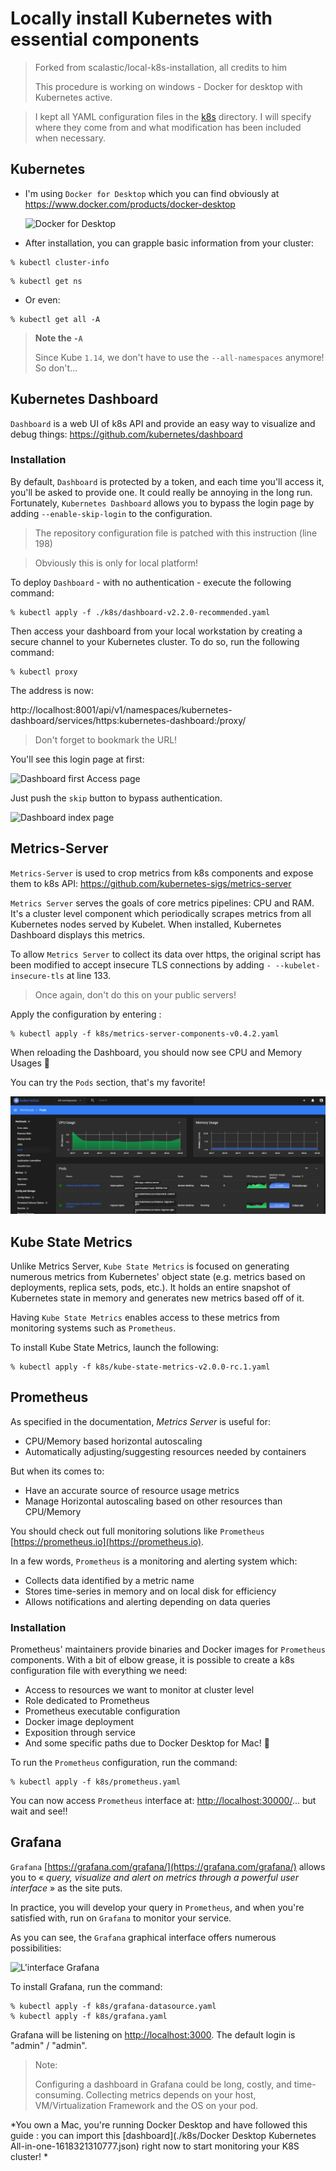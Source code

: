 # Locally install Kubernetes with essential components
> Forked from scalastic/local-k8s-installation, all credits to him
> 
> This procedure is working on windows - Docker for desktop with Kubernetes active. 

>
> I kept all YAML configuration files in the [k8s](k8s) directory. I will specify where they come from and
> what modification has been included when necessary.


## Kubernetes

* I'm using `Docker for Desktop` which you can find obviously at https://www.docker.com/products/docker-desktop

  ![Docker for Desktop](img/docker-desktop.png)

* After installation, you can grapple basic information from your cluster:

```shell
% kubectl cluster-info
```
```shell
% kubectl get ns
``` 

- Or even:
  
```shell
% kubectl get all -A
```
> **Note the `-A`**
> 
> Since Kube `1.14`, we don't have to use the `--all-namespaces` anymore! So don't...


## Kubernetes Dashboard

`Dashboard` is a web UI of k8s API and provide an easy way to visualize and debug things:
  https://github.com/kubernetes/dashboard
  

### Installation

By default, `Dashboard` is protected by a token, and each time you'll access it, you'll be asked to provide one. It could 
really be annoying in the long run. Fortunately, `Kubernetes Dashboard` allows you to bypass the login page by adding `--enable-skip-login` to the 
configuration.

> The repository configuration file is patched with this instruction (line 198) 

> Obviously this is only for local platform!

To deploy `Dashboard` - with no authentication - execute the following command:
```
% kubectl apply -f ./k8s/dashboard-v2.2.0-recommended.yaml
```
Then access your dashboard from your local workstation by creating a secure channel to your Kubernetes cluster. To do 
so, run the following command:
```
% kubectl proxy
```
The address is now:

http://localhost:8001/api/v1/namespaces/kubernetes-dashboard/services/https:kubernetes-dashboard:/proxy/

> Don't forget to bookmark the URL!

You'll see this login page at first:

![Dashboard first Access page](img/dashboard-first-access.jpg)

Just push the `skip` button to bypass authentication.

![Dashboard index page](img/dashboard-index.jpg)

## Metrics-Server

`Metrics-Server` is used to crop metrics from k8s components and expose them to k8s API:
  https://github.com/kubernetes-sigs/metrics-server

`Metrics Server` serves the goals of core metrics pipelines: CPU and RAM. It's a cluster level component which 
periodically scrapes metrics from all Kubernetes nodes served by Kubelet. When installed, Kubernetes Dashboard displays
this metrics.

To allow `Metrics Server` to collect its data over https, the original script has been modified to accept insecure TLS
connections by adding `- --kubelet-insecure-tls` at line 133.

> Once again, don't do this on your public servers!

Apply the configuration by entering :
```
% kubectl apply -f k8s/metrics-server-components-v0.4.2.yaml
```

When reloading the Dashboard, you should now see CPU and Memory Usages 🌈

You can try the `Pods` section, that's my favorite! 

![Dashboard with metrics page](img/dashboard-with-metrics.png)

## Kube State Metrics

Unlike Metrics Server, `Kube State Metrics` is focused on generating numerous metrics from Kubernetes' object state 
(e.g. metrics based on deployments, replica sets, pods, etc.). It holds an entire snapshot of Kubernetes state in memory
and generates new metrics based off of it.

Having `Kube State Metrics` enables access to these metrics from monitoring systems such as `Prometheus`.

To install Kube State Metrics, launch the following:
```
% kubectl apply -f k8s/kube-state-metrics-v2.0.0-rc.1.yaml
```

## Prometheus

As specified in the documentation, *Metrics Server* is useful for:

- CPU/Memory based horizontal autoscaling
- Automatically adjusting/suggesting resources needed by containers

But when its comes to:

- Have an accurate source of resource usage metrics
- Manage Horizontal autoscaling based on other resources than CPU/Memory

You should check out full monitoring solutions like `Prometheus` 
[https://prometheus.io](https://prometheus.io).

In a few words, `Prometheus` is a monitoring and alerting system which:
- Collects data identified by a metric name
- Stores time-series in memory and on local disk for efficiency
- Allows notifications and alerting depending on data queries

### Installation

Prometheus' maintainers provide binaries and Docker images for `Prometheus` components. 
With a bit of elbow grease, it is possible to create a k8s configuration file with everything we need:
- Access to resources we want to monitor at cluster level
- Role dedicated to Prometheus
- Prometheus executable configuration
- Docker image deployment
- Exposition through service
- And some specific paths due to Docker Desktop for Mac! 🥵

To run the `Prometheus` configuration, run the command:
```
% kubectl apply -f k8s/prometheus.yaml
```

You can now access `Prometheus` interface at:
[http://localhost:30000/](http://localhost:30000/)... but wait and see!!

## Grafana

`Grafana` [https://grafana.com/grafana/](https://grafana.com/grafana/) allows you to « *query, visualize and alert on 
metrics through a powerful user interface* » as the site puts.

In practice, you will develop your query in `Prometheus`, and when you're satisfied with, run on `Grafana` to 
monitor your service.

As you can see, the `Grafana` graphical interface offers numerous possibilities:

![L'interface Grafana](img/grafana-ui.png)

To install Grafana, run the command:
```
% kubectl apply -f k8s/grafana-datasource.yaml
% kubectl apply -f k8s/grafana.yaml
```

Grafana will be listening on [http://localhost:3000](http://localhost:3000). The default login is "admin" / "admin".

> Note:
> 
> Configuring a dashboard in Grafana could be long, costly, and time-consuming. Collecting metrics depends on your host, 
VM/Virtualization Framework and the OS on your pod.




*You own a Mac, you're running Docker Desktop and have followed this guide : you can import this 
[dashboard](./k8s/Docker Desktop Kubernetes All-in-one-1618321310777.json) right now to start monitoring your K8S cluster!
*
